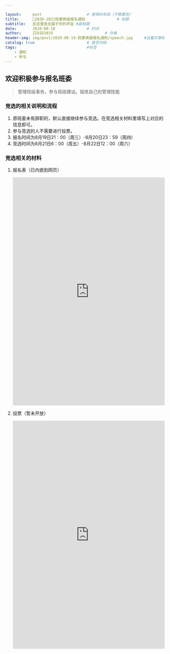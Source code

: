```yaml
---

layout:     post   				    # 使用的布局（不需要改）
title:      📢2020-2021班委换届报名通知 				# 标题 
subtitle:   在这里发出属于你的声音 #副标题
date:       2020-08-18 				# 时间
author:     ZZUID2019 						# 作者
header-img: img/post/2020-08-19-班委换届报名通知/speech.jpg 	#这篇文章标题背景图片
catalog: true 						# 是否归档
tags:								#标签
    - 通知
    - 参与
---
```


## 欢迎积极参与报名班委

> 管理班级事务，参与班级建设。锻炼自己的管理技能

### 竞选的相关说明和流程

1. 原班委未有辞职的，默认直接继续参与竞选。在竞选相关材料里填写上对应的信息即可。
2. 参与竞选的人不需要进行投票。
3. 报名时间为8月19日21：00（周三）-8月20日23：59（周四）
4. 竞选时间为8月21日6：00（周五）-8月22日12：00（周六）

### 竞选相关的材料

1. 报名表（已内嵌到网页）

   <iframe width="640px" height= "720px" src= "https://forms.office.com/Pages/ResponsePage.aspx?id=DQSIkWdsW0yxEjajBLZtrQAAAAAAAAAAAANAAQ9BOf9UNFJWTlg4WFhBOU5UNVJEQkFFTURNQVRRNS4u&embed=true" frameborder= "0" marginwidth= "0" marginheight= "0" style= "border: none; max-width:100%; max-height:100vh" allowfullscreen webkitallowfullscreen mozallowfullscreen msallowfullscreen> </iframe>

2. 投票（暂未开放）

   <iframe width="640px" height= "720px" src= "https://forms.office.com/Pages/ResponsePage.aspx?id=DQSIkWdsW0yxEjajBLZtrQAAAAAAAAAAAANAAQ9BOf9URjFDUjlaMEZKOVAyVFpMQ1NINVlLRjU3Uy4u&embed=true" frameborder= "0" marginwidth= "0" marginheight= "0" style= "border: none; max-width:100%; max-height:100vh" allowfullscreen webkitallowfullscreen mozallowfullscreen msallowfullscreen> </iframe>


